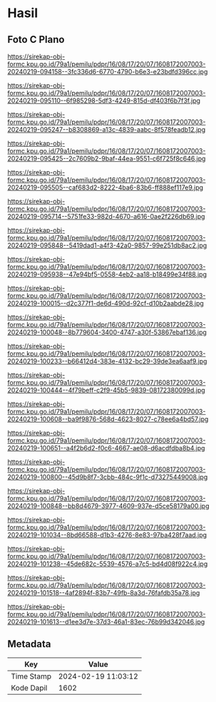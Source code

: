 # Hasil

## Foto C Plano

https://sirekap-obj-formc.kpu.go.id/79a1/pemilu/pdpr/16/08/17/20/07/1608172007003-20240219-094158--3fc336d6-6770-4790-b6e3-e23bdfd396cc.jpg

https://sirekap-obj-formc.kpu.go.id/79a1/pemilu/pdpr/16/08/17/20/07/1608172007003-20240219-095110--6f985298-5df3-4249-815d-df403f6b7f3f.jpg

https://sirekap-obj-formc.kpu.go.id/79a1/pemilu/pdpr/16/08/17/20/07/1608172007003-20240219-095247--b8308869-a13c-4839-aabc-8f578feadb12.jpg

https://sirekap-obj-formc.kpu.go.id/79a1/pemilu/pdpr/16/08/17/20/07/1608172007003-20240219-095425--2c7609b2-9baf-44ea-9551-c6f725f8c646.jpg

https://sirekap-obj-formc.kpu.go.id/79a1/pemilu/pdpr/16/08/17/20/07/1608172007003-20240219-095505--caf683d2-8222-4ba6-83b6-ff888ef117e9.jpg

https://sirekap-obj-formc.kpu.go.id/79a1/pemilu/pdpr/16/08/17/20/07/1608172007003-20240219-095714--5751fe33-982d-4670-a616-0ae2f226db69.jpg

https://sirekap-obj-formc.kpu.go.id/79a1/pemilu/pdpr/16/08/17/20/07/1608172007003-20240219-095848--5419dad1-a4f3-42a0-9857-99e251db8ac2.jpg

https://sirekap-obj-formc.kpu.go.id/79a1/pemilu/pdpr/16/08/17/20/07/1608172007003-20240219-095938--47e94bf5-0558-4eb2-aa18-b18499e34f88.jpg

https://sirekap-obj-formc.kpu.go.id/79a1/pemilu/pdpr/16/08/17/20/07/1608172007003-20240219-100015--d2c377f1-de6d-490d-92cf-d10b2aabde28.jpg

https://sirekap-obj-formc.kpu.go.id/79a1/pemilu/pdpr/16/08/17/20/07/1608172007003-20240219-100048--8b779604-3400-4747-a30f-53867ebaf136.jpg

https://sirekap-obj-formc.kpu.go.id/79a1/pemilu/pdpr/16/08/17/20/07/1608172007003-20240219-100233--b66412d4-383e-4132-bc29-39de3ea6aaf9.jpg

https://sirekap-obj-formc.kpu.go.id/79a1/pemilu/pdpr/16/08/17/20/07/1608172007003-20240219-100444--4f79beff-c2f9-45b5-9839-08172380099d.jpg

https://sirekap-obj-formc.kpu.go.id/79a1/pemilu/pdpr/16/08/17/20/07/1608172007003-20240219-100608--ba9f9876-568d-4623-8027-c78ee6a4bd57.jpg

https://sirekap-obj-formc.kpu.go.id/79a1/pemilu/pdpr/16/08/17/20/07/1608172007003-20240219-100651--a4f2b6d2-f0c6-4667-ae08-d6acdfdba8b4.jpg

https://sirekap-obj-formc.kpu.go.id/79a1/pemilu/pdpr/16/08/17/20/07/1608172007003-20240219-100800--45d9b8f7-3cbb-484c-9f1c-d73275449008.jpg

https://sirekap-obj-formc.kpu.go.id/79a1/pemilu/pdpr/16/08/17/20/07/1608172007003-20240219-100848--bb8d4679-3977-4609-937e-d5ce58179a00.jpg

https://sirekap-obj-formc.kpu.go.id/79a1/pemilu/pdpr/16/08/17/20/07/1608172007003-20240219-101034--8bd66588-d1b3-4276-8e83-97ba428f7aad.jpg

https://sirekap-obj-formc.kpu.go.id/79a1/pemilu/pdpr/16/08/17/20/07/1608172007003-20240219-101238--45de682c-5539-4576-a7c5-bd4d08f922c4.jpg

https://sirekap-obj-formc.kpu.go.id/79a1/pemilu/pdpr/16/08/17/20/07/1608172007003-20240219-101518--4af2894f-83b7-49fb-8a3d-76fafdb35a78.jpg

https://sirekap-obj-formc.kpu.go.id/79a1/pemilu/pdpr/16/08/17/20/07/1608172007003-20240219-101613--d1ee3d7e-37d3-46a1-83ec-76b99d342046.jpg


## Metadata

| Key        | Value               |
| ---------- | ------------------- |
| Time Stamp | 2024-02-19 11:03:12 |
| Kode Dapil | 1602                |



